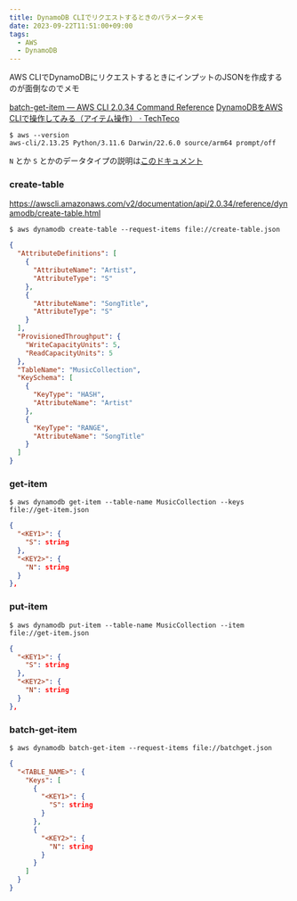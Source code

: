 ```yaml
---
title: DynamoDB CLIでリクエストするときのパラメータメモ
date: 2023-09-22T11:51:00+09:00
tags:
  - AWS
  - DynamoDB
---
```


AWS CLIでDynamoDBにリクエストするときにインプットのJSONを作成するのが面倒なのでメモ

[batch-get-item — AWS CLI 2.0.34 Command Reference](https://awscli.amazonaws.com/v2/documentation/api/2.0.34/reference/dynamodb/batch-get-item.html)
[DynamoDBをAWS CLIで操作してみる（アイテム操作） · TechTeco](https://techte.co/2017/04/25/dynamodb-usage-item/)


```shell
$ aws --version
aws-cli/2.13.25 Python/3.11.6 Darwin/22.6.0 source/arm64 prompt/off
```

`N` とか `S` とかのデータタイプの説明は[このドキュメント](https://docs.aws.amazon.com/amazondynamodb/latest/developerguide/HowItWorks.NamingRulesDataTypes.html)

### create-table

https://awscli.amazonaws.com/v2/documentation/api/2.0.34/reference/dynamodb/create-table.html

```shell
$ aws dynamodb create-table --request-items file://create-table.json 
```

```json
{
  "AttributeDefinitions": [
    {
      "AttributeName": "Artist",
      "AttributeType": "S"
    },
    {
      "AttributeName": "SongTitle",
      "AttributeType": "S"
    }
  ],
  "ProvisionedThroughput": {
    "WriteCapacityUnits": 5,
    "ReadCapacityUnits": 5
  },
  "TableName": "MusicCollection",
  "KeySchema": [
    {
      "KeyType": "HASH",
      "AttributeName": "Artist"
    },
    {
      "KeyType": "RANGE",
      "AttributeName": "SongTitle"
    }
  ]
}
```

### get-item

```shell
$ aws dynamodb get-item --table-name MusicCollection --keys file://get-item.json 
```

```json
{
  "<KEY1>": {
    "S": string
  },
  "<KEY2>": {
    "N": string
  }
},
```

### put-item

```shell
$ aws dynamodb put-item --table-name MusicCollection --item file://get-item.json 
```

```json
{
  "<KEY1>": {
    "S": string
  },
  "<KEY2>": {
    "N": string
  }
},
```

### batch-get-item

```shell
$ aws dynamodb batch-get-item --request-items file://batchget.json 
```

```json
{
  "<TABLE_NAME>": {
    "Keys": [
      {
        "<KEY1>": {
          "S": string
        }
      },
      {
        "<KEY2>": {
          "N": string
        }
      }
    ]
  }
}
```

